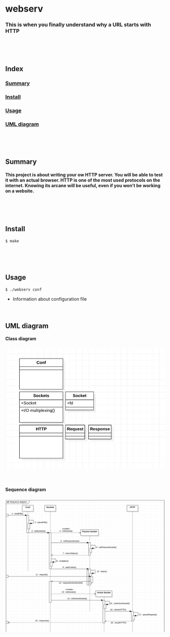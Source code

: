 # webserv
### This is when you finally understand why a URL starts with HTTP
<br/><br/><br/>

## Index
### [Summary](#summary)
### [Install](#install)
### [Usage](#usage)
### [UML diagram](#uml-diagram)
<br/><br/><br/>

## Summary
#### This project is about writing your ow HTTP server. You will be able to test it with an actual browser. HTTP is one of the most used protocols on the internet. Knowing its arcane will be useful, even if you won’t be working on a website.
<br/><br/><br/>

## Install
	$ make
<br/><br/><br/>

## Usage
	$ ./webserv conf
* Information about configuration file
<br/><br/><br/>

## UML diagram
#### Class diagram
### ![Class diagram](./assets/Class%20diagram.png)
<br/>

#### Sequence diagram
### ![Sequence diagram](./assets/Sequence%20diagram.png)